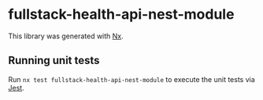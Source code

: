 # fullstack-health-api-nest-module

This library was generated with [Nx](https://nx.dev).

## Running unit tests

Run `nx test fullstack-health-api-nest-module` to execute the unit tests via [Jest](https://jestjs.io).
